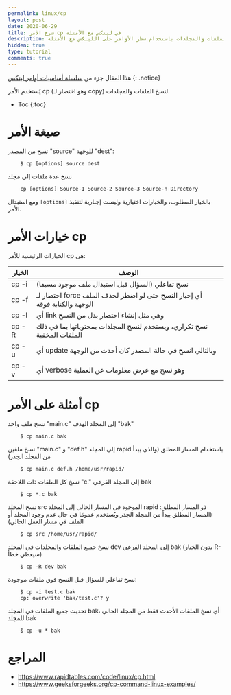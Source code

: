 ```yaml
---
permalink: linux/cp
layout: post
date: 2020-06-29
title: شرح الأمر cp في لينكس مع الأمثلة
description: شرح كيفية نسخ الملفات والمجلدات باستخدام سطر الأوامر على اللينكس مع الأمثلة
hidden: true
type: tutorial
comments: true
---
```




هذا المقال جزء من [سلسلة أساسيات أوامر لينكس](/linux/intro)
{: .notice}

يُستخدم الأمر cp (وهو اختصار لـ copy) لنسخ الملفات والمجلدات.

* Toc
{:toc}

# صيغة الأمر

نسخ من المصدر "source" للوجهة "dest":

        $ cp [options] source dest

نسخ عدة ملفات إلى مجلد

        cp [options] Source-1 Source-2 Source-3 Source-n Directory

ومع استبدال `[options]` بالخيار المطلوب، والخيارات اختيارية وليست إجبارية لتنفيذ الأمر.

# خيارات الأمر cp

الخيارات الرئيسية للأمر cp هي:

| الخيار | الوصف
| --- | ---
| cp -i | نسخ تفاعلي (السؤال قبل استبدال ملف موجود مسبقا)
| cp -f | اختصار لـ force أي إجبار النسخ حتى لو اضطر لحذف الملف الوجهة والكتابة فوقه
| cp -l | أي link وهي مثل إنشاء اختصار بدل من النسخ
| cp -R | نسخ تكراري، ويستخدم لنسخ المجلدات بمحتوياتها بما في ذلك الملفات المخفية
| cp -u | أي update وبالتالي انسخ في حالة المصدر كان أحدث من الوجهة
| cp -v | أي verbose وهو نسخ مع عرض معلومات عن العملية

# أمثلة على الأمر cp

نسخ ملف واحد "main.c" إلى المجلد الهدف "bak"

        $ cp main.c bak

نسخ ملفين "main.c" و "def.h" إلى المجلد rapid باستخدام المسار المطلق (والذي يبدأ من المجلد الجذر)

        $ cp main.c def.h /home/usr/rapid/

نسخ كل الملفات ذات اللاحقة "c." إلى المجلد الفرعي bak

        $ cp *.c bak

نسخ المجلد src الموجود في المسار الحالي إلى المجلد rapid ذو المسار المطلق: (المسار المطلق يبدأ من المجلد الجذر ويُستخدم عمومًا في حال عدم وجود المجلد أو الملف في مسار العمل الحالي)

        $ cp src /home/usr/rapid/

نسخ جميع الملفات والمجلدات في المجلد dev إلى المجلد الفرعي bak (بدون الخيار R- سيعطي خطأ)

        $ cp -R dev bak

نسخ تفاعلي للسؤال قبل النسخ فوق ملفات موجودة:

        $ cp -i test.c bak
        cp: overwrite 'bak/test.c'? y

تحديث جميع الملفات في المجلد bak، أي نسخ الملفات الأحدث فقط من المجلد الحالي للمجلد bak

        $ cp -u * bak


# المراجع

* <https://www.rapidtables.com/code/linux/cp.html>
* <https://www.geeksforgeeks.org/cp-command-linux-examples/>



